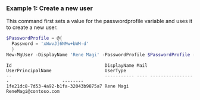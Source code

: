 ### Example 1: Create a new user

This command first sets a value for the passwordprofile variable and uses it to create a new user.

```powershell
$PasswordProfile = @{
  Password = 'xWwvJ]6NMw+bWH-d'
  }
New-MgUser -DisplayName 'Rene Magi' -PasswordProfile $PasswordProfile -AccountEnabled -MailNickName 'ReneMagi' -UserPrincipalName 'ReneMagi@contoso.com'
```

```Output
Id                                   DisplayName Mail UserPrincipalName                    UserType
--                                   ----------- ---- -----------------                    --------
1fe21dc8-7d53-4a92-b1fa-32043b9875a7 Rene Magi        ReneMagi@contoso.com
```

